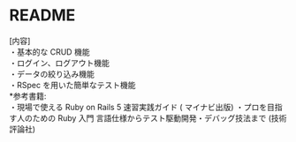 # README
[内容]<br>
・基本的な CRUD 機能<br>
・ログイン、ログアウト機能<br>
・データの絞り込み機能<br>
・RSpec を用いた簡単なテスト機能<br>
*参考書籍:<br>
・現場で使える Ruby on Rails 5 速習実践ガイド ( マイナビ出版) ・プロを目指す人のための Ruby 入門 言語仕様からテスト駆動開発・デバッグ技法まで (技術評論社)
